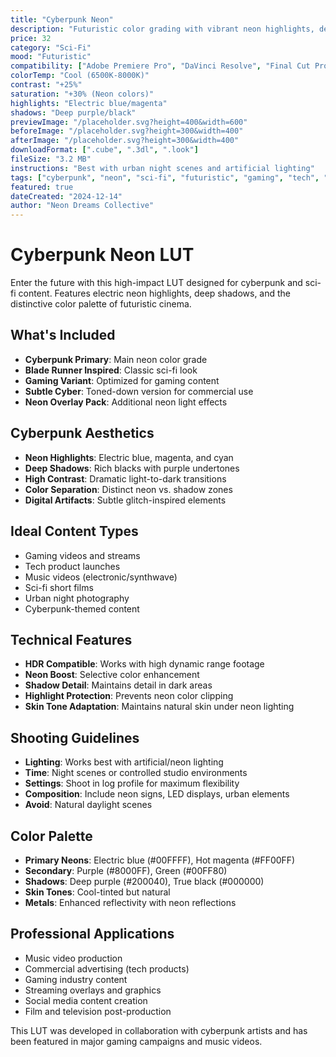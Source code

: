 ```yaml
---
title: "Cyberpunk Neon"
description: "Futuristic color grading with vibrant neon highlights, deep shadows, and sci-fi aesthetics. Perfect for tech content, gaming videos, and cyberpunk-themed projects."
price: 32
category: "Sci-Fi"
mood: "Futuristic"
compatibility: ["Adobe Premiere Pro", "DaVinci Resolve", "Final Cut Pro", "Adobe After Effects", "Avid Media Composer"]
colorTemp: "Cool (6500K-8000K)"
contrast: "+25%"
saturation: "+30% (Neon colors)"
highlights: "Electric blue/magenta"
shadows: "Deep purple/black"
previewImage: "/placeholder.svg?height=400&width=600"
beforeImage: "/placeholder.svg?height=300&width=400"
afterImage: "/placeholder.svg?height=300&width=400"
downloadFormat: [".cube", ".3dl", ".look"]
fileSize: "3.2 MB"
instructions: "Best with urban night scenes and artificial lighting"
tags: ["cyberpunk", "neon", "sci-fi", "futuristic", "gaming", "tech", "urban", "night"]
featured: true
dateCreated: "2024-12-14"
author: "Neon Dreams Collective"
---
```


# Cyberpunk Neon LUT

Enter the future with this high-impact LUT designed for cyberpunk and sci-fi content. Features electric neon highlights, deep shadows, and the distinctive color palette of futuristic cinema.

## What's Included

- **Cyberpunk Primary**: Main neon color grade
- **Blade Runner Inspired**: Classic sci-fi look
- **Gaming Variant**: Optimized for gaming content
- **Subtle Cyber**: Toned-down version for commercial use
- **Neon Overlay Pack**: Additional neon light effects

## Cyberpunk Aesthetics

- **Neon Highlights**: Electric blue, magenta, and cyan
- **Deep Shadows**: Rich blacks with purple undertones
- **High Contrast**: Dramatic light-to-dark transitions
- **Color Separation**: Distinct neon vs. shadow zones
- **Digital Artifacts**: Subtle glitch-inspired elements

## Ideal Content Types

- Gaming videos and streams
- Tech product launches
- Music videos (electronic/synthwave)
- Sci-fi short films
- Urban night photography
- Cyberpunk-themed content

## Technical Features

- **HDR Compatible**: Works with high dynamic range footage
- **Neon Boost**: Selective color enhancement
- **Shadow Detail**: Maintains detail in dark areas
- **Highlight Protection**: Prevents neon color clipping
- **Skin Tone Adaptation**: Maintains natural skin under neon lighting

## Shooting Guidelines

- **Lighting**: Works best with artificial/neon lighting
- **Time**: Night scenes or controlled studio environments
- **Settings**: Shoot in log profile for maximum flexibility
- **Composition**: Include neon signs, LED displays, urban elements
- **Avoid**: Natural daylight scenes

## Color Palette

- **Primary Neons**: Electric blue (#00FFFF), Hot magenta (#FF00FF)
- **Secondary**: Purple (#8000FF), Green (#00FF80)
- **Shadows**: Deep purple (#200040), True black (#000000)
- **Skin Tones**: Cool-tinted but natural
- **Metals**: Enhanced reflectivity with neon reflections

## Professional Applications

- Music video production
- Commercial advertising (tech products)
- Gaming industry content
- Streaming overlays and graphics
- Social media content creation
- Film and television post-production

This LUT was developed in collaboration with cyberpunk artists and has been featured in major gaming campaigns and music videos.
